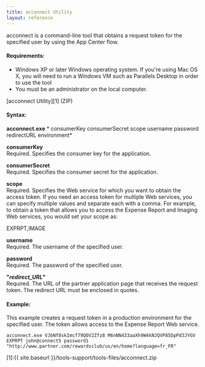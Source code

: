 ```yaml
---
title: acconnect Utility
layout: reference
---
```


acconnect is a command-line tool that obtains a request token for the specified user by using the App Center flow.

#### Requirements:

* Windows XP or later Windows operating system. If you're using Mac OS X, you will need to run a Windows VM such as Parallels Desktop in order to use the tool
* You must be an administrator on the local computer.

[acconnect Utility][1] (ZIP)

#### Syntax:

**acconnect.exe** * consumerKey consumerSecret scope username password redirectURL environment*  

**consumerKey**    
Required. Specifies the consumer key for the application.

**consumerSecret**    
Required. Specifies the consumer secret for the application.

**scope**    
Required. Specifies the Web service for which you want to obtain the access token. If you need an access token for multiple Web services, you can specify multiple values and separate each with a comma. For example, to obtain a token that allows you to access the Expense Report and Imaging Web services, you would set your scope as:  

EXPRPT,IMAGE  

**username**    
Required. The username of the specified user.

**password**    
Required. The password of the specified user.

**"***redirect_URL***"**    
Required. The URL of the partner application page that receives the request token. The redirect URL must be enclosed in quotes.


#### Example:

This example creates a request token in a production environment for the specified user. The token allows access to the Expense Report Web service.

``
acconnect.exe VJbNf8skImcf79QOV2Zfz8 M6nNN433aaXh9W4kNJQVP85DpPd3JYGV EXPRPT john@connect5 password1 "http://www.partner.com/rewardsclub/us/en/home?language=fr_FR"
``

[1]:{{ site.baseurl }}/tools-support/tools-files/acconnect.zip

